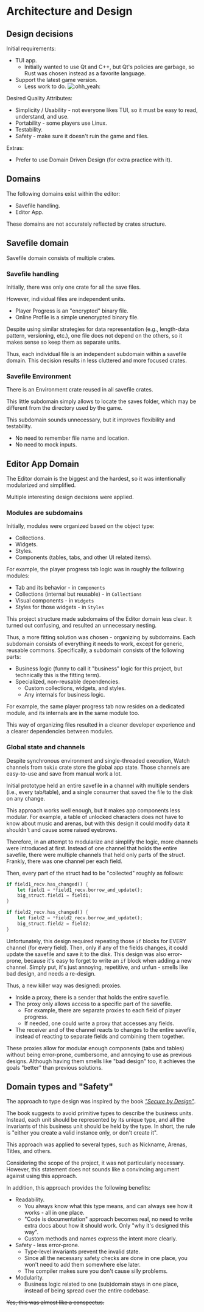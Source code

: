 # Architecture and Design

## Design decisions

Initial requirements:

- TUI app.
  - Initially wanted to use Qt and C++, but Qt's policies are garbage,
    so Rust was chosen instead as a favorite language.
- Support the latest game version.
  - Less work to do. ![:ohh_yeah:](https://steamcommunity-a.akamaihd.net/economy/emoticon/:ohh_yeah:)

Desired Quality Attributes:

- Simplicity / Usability - not everyone likes TUI,
  so it must be easy to read, understand, and use.
- Portability - some players use Linux.
- Testability.
- Safety - make sure it doesn't ruin the game and files.

Extras:

- Prefer to use Domain Driven Design (for extra practice with it).

## Domains

The following domains exist within the editor:

- Savefile handling.
- Editor App.

These domains are not accurately reflected by crates structure.

## Savefile domain

Savefile domain consists of multiple crates.

### Savefile handling

Initially, there was only one crate for all the save files.

However, individual files are independent units.

- Player Progress is an "encrypted" binary file.
- Online Profile is a simple unencrypted binary file.

Despite using similar strategies for data representation
(e.g., length-data pattern, versioning, etc.),
one file does not depend on the others,
so it makes sense so keep them as separate units.

Thus, each individual file is an independent subdomain
within a savefile domain.
This decision results in less cluttered and more focused crates.

### Savefile Environment

There is an Environment crate reused in all savefile crates.

This little subdomain simply allows to locate the saves folder,
which may be different from the directory used by the game.

This subdomain sounds unnecessary, but it improves flexibility and testability.

- No need to remember file name and location.
- No need to mock inputs.

## Editor App Domain

The Editor domain is the biggest and the hardest,
so it was intentionally modularized and simplified.

Multiple interesting design decisions were applied.

### Modules are subdomains

Initially, modules were organized based on the object type:

- Collections.
- Widgets.
- Styles.
- Components (tables, tabs, and other UI related items).

For example, the player progress tab logic was in roughly the following modules:

- Tab and its behavior - in `Components`
- Collections (internal but reusable) - in `Collections`
- Visual components - in `Widgets`
- Styles for those widgets - in `Styles`

This project structure made subdomains of the Editor domain less clear.
It turned out confusing, and resulted an unnecessary nesting.

Thus, a more fitting solution was chosen - organizing by subdomains.
Each subdomain consists of everything it needs to work,
except for generic, reusable commons.
Specifically, a subdomain consists of the following parts:

- Business logic (funny to call it "business" logic for this project,
  but technically this is the fitting term).
- Specialized, non-reusable dependencies.
  - Custom collections, widgets, and styles.
  - Any internals for business logic.

For example, the same player progress tab now resides on a dedicated module,
and its internals are in the same module too.

This way of organizing files resulted in a cleaner developer experience
and a clearer dependencies between modules.

### Global state and channels

Despite synchronous environment and single-threaded execution,
Watch channels from `tokio` crate store the global app state.
Those channels are easy-to-use and save from manual work a lot.

Initial prototype held an entire savefile in a channel
with multiple senders (i.e., every tab/table),
and a single consumer that saved the file to the disk on any change.

This approach works well enough, but it makes app components less modular.
For example, a table of unlocked characters
does not have to know about music and arenas,
but with this design it could modify data it shouldn't
and cause some raised eyebrows.

Therefore, in an attempt to modularize and simplify the logic,
more channels were introduced at first.
Instead of one channel that holds the entire savefile,
there were multiple channels that held only parts of the struct.
Frankly, there was one channel per each field.

Then, every part of the struct had to be "collected" roughly as follows:

```rust
if field1_recv.has_changed() {
    let field1 = *field1_recv.borrow_and_update();
    big_struct.field1 = field1;
}

if field2_recv.has_changed() {
    let field2 = *field2_recv.borrow_and_update();
    big_struct.field2 = field2;
}
```

Unfortunately, this design required repeating those
`if` blocks for EVERY channel (for every field).
Then, only if any of the fields changes,
it could update the savefile and save it to the disk.
This design was also error-prone,
because it's easy to forget to write
an `if` block when adding a new channel.
Simply put, it's just annoying, repetitive, and
unfun - smells like bad design, and needs a re-design.

Thus, a new killer way was designed: proxies.

- Inside a proxy, there is a sender that holds the entire savefile.
- The proxy only allows access to a specific part of the savefile.
  - For example, there are separate proxies
    to each field of player progress.
  - If needed, one could write a proxy that accesses any fields.
- The receiver and of the channel reacts to changes to the entire savefile,
  instead of reacting to separate fields and combining them together.

These proxies allow for modular enough components (tabs and tables)
without being error-prone, cumbersome, and annoying to use as previous designs.
Although having them smells like "bad design" too,
it achieves the goals "better" than previous solutions.

## Domain types and "Safety"

The approach to type design was inspired
by the book [_"Secure by Design"_][secure-by-design].

The book suggests to avoid primitive types to describe the business units.
Instead, each unit should be represented by its unique type,
and all the invariants of this business unit should be held by the type.
In short, the rule is "either you create a valid instance only, or don't create it".

This approach was applied to several types,
such as Nickname, Arenas, Titles, and others.

Considering the scope of the project, it was not particularly necessary.
However, this statement does not sounds like a convincing argument
against using this approach.

In addition, this approach provides the following benefits:

- Readability.
  - You always know what this type means,
    and can always see how it works - all in one place.
  - "Code is documentation" approach becomes real,
    no need to write extra docs about how it should work.
    Only "why it's designed this way".
  - Custom methods and names express the intent more clearly.
- Safety - less error-prone.
  - Type-level invariants prevent the invalid state.
  - Since all the necessary safety checks are done in one place,
    you won't need to add them somewhere else later.
  - The compiler makes sure you don't cause silly problems.
- Modularity.
  - Business logic related to one (sub)domain stays in one place,
    instead of being spread over the entire codebase.

~~Yes, this was almost like a conspectus.~~

[secure-by-design]: https://isbnsearch.org/isbn/9781617294358
